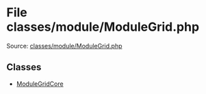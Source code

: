 File classes/module/ModuleGrid.php
=========

Source: [classes/module/ModuleGrid.php](https://github.com/PrestaShop/PrestaShop/blob/1.6.0.10/classes/module/ModuleGrid.php)


Classes
-------

* [ModuleGridCore](class.ModuleGridCore.md)

